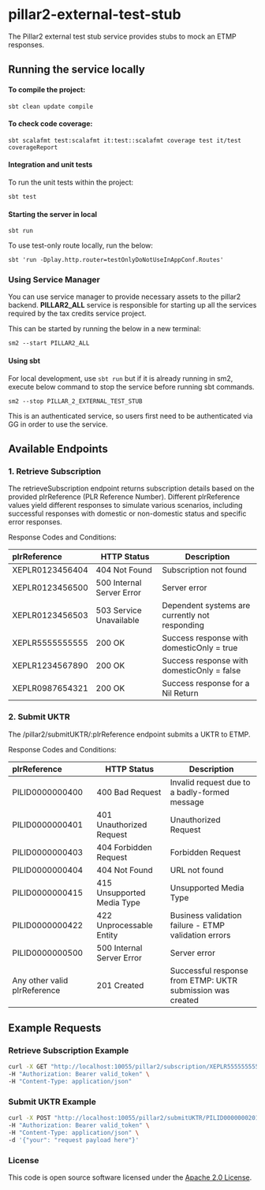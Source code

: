 # pillar2-external-test-stub

The Pillar2 external test stub service provides stubs to mock an ETMP responses.

## Running the service locally

#### To compile the project:

`sbt clean update compile`

#### To check code coverage:

`sbt scalafmt test:scalafmt it:test::scalafmt coverage test it/test coverageReport`

#### Integration and unit tests

To run the unit tests within the project:

`sbt test`

#### Starting the server in local

`sbt run`

To use test-only route locally, run the below:

`sbt 'run -Dplay.http.router=testOnlyDoNotUseInAppConf.Routes'`

### Using Service Manager

You can use service manager to provide necessary assets to the pillar2 backend.
**PILLAR2_ALL** service is responsible for starting up all the services required by the tax credits service project.

This can be started by running the below in a new terminal:

    sm2 --start PILLAR2_ALL

#### Using sbt

For local development, use `sbt run` but if it is already running in sm2, execute below command to stop the
service before running sbt commands.

    sm2 --stop PILLAR_2_EXTERNAL_TEST_STUB

This is an authenticated service, so users first need to be authenticated via GG in order to use the service.

## Available Endpoints

### 1. Retrieve Subscription

The retrieveSubscription endpoint returns subscription 
details based on the provided plrReference (PLR 
Reference Number). Different plrReference values yield 
different responses to simulate various scenarios, 
including successful responses with domestic or 
non-domestic status and specific error responses.

Response Codes and Conditions:

| plrReference                 | HTTP Status               | Description                                                                    |
|:-----------------------------|---------------------------|--------------------------------------------------------------------------------|
| XEPLR0123456404              | 404 Not Found             | Subscription not found                                                         |
| XEPLR0123456500              | 500 Internal Server Error | Server error                                                                  |
| XEPLR0123456503              | 503 Service Unavailable   | Dependent systems are currently not responding                                |
| XEPLR5555555555              | 200 OK                    | Success response with domesticOnly = true                                     |
| XEPLR1234567890              | 200 OK                    | Success response with domesticOnly = false                                    |
| XEPLR0987654321              | 200 OK                    | Success response for a Nil Return                                             |

### 2. Submit UKTR

The /pillar2/submitUKTR/:plrReference endpoint submits a UKTR to ETMP.

Response Codes and Conditions:

| plrReference                  | HTTP Status                 | Description                                                 |
|:------------------------------|-----------------------------|-------------------------------------------------------------|
| PILID0000000400               | 400 Bad Request             | Invalid request due to a badly-formed message               |
| PILID0000000401               | 401 Unauthorized Request    | Unauthorized Request                                        |
| PILID0000000403               | 404 Forbidden Request       | Forbidden Request                                           |
| PILID0000000404               | 404 Not Found               | URL not found                                               |
| PILID0000000415               | 415 Unsupported Media Type  | Unsupported Media Type                                      |
| PILID0000000422               | 422 Unprocessable Entity    | Business validation failure - ETMP validation errors        |
| PILID0000000500               | 500 Internal Server Error   | Server error                                                |
| Any other valid plrReference  | 201 Created                 | Successful response from ETMP: UKTR submission was created  |

## Example Requests

### Retrieve Subscription Example
```bash
curl -X GET "http://localhost:10055/pillar2/subscription/XEPLR5555555555" \
-H "Authorization: Bearer valid_token" \
-H "Content-Type: application/json"
```

### Submit UKTR Example
```bash
curl -X POST "http://localhost:10055/pillar2/submitUKTR/PILID0000000201" \
-H "Authorization: Bearer valid_token" \
-H "Content-Type: application/json" \
-d '{"your": "request payload here"}'
```

### License

This code is open source software licensed under the [Apache 2.0 License](http://www.apache.org/licenses/LICENSE-2.0.html).